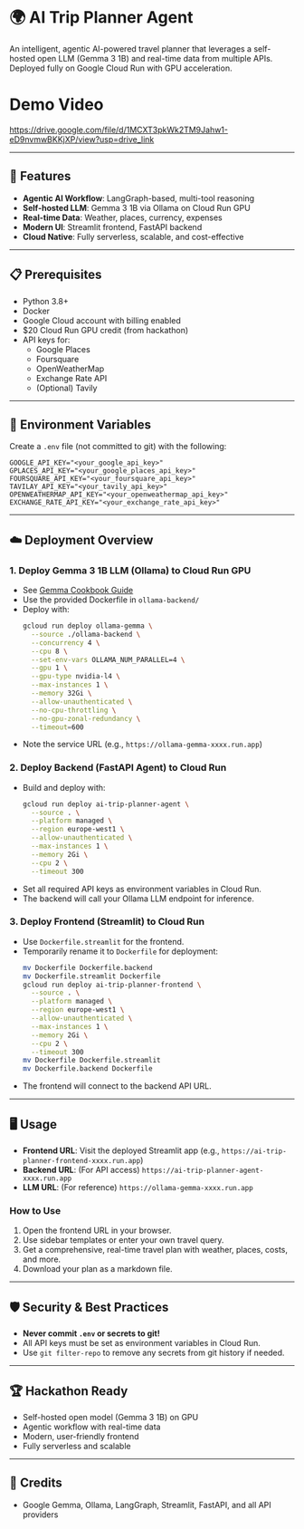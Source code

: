 # 🌍 AI Trip Planner Agent

An intelligent, agentic AI-powered travel planner that leverages a self-hosted open LLM (Gemma 3 1B) and real-time data from multiple APIs. Deployed fully on Google Cloud Run with GPU acceleration.

# Demo Video
https://drive.google.com/file/d/1MCXT3pkWk2TM9Jahw1-eD9nvmwBKKjXP/view?usp=drive_link 

---

## 🚀 Features
- **Agentic AI Workflow**: LangGraph-based, multi-tool reasoning
- **Self-hosted LLM**: Gemma 3 1B via Ollama on Cloud Run GPU
- **Real-time Data**: Weather, places, currency, expenses
- **Modern UI**: Streamlit frontend, FastAPI backend
- **Cloud Native**: Fully serverless, scalable, and cost-effective

---

## 📋 Prerequisites
- Python 3.8+
- Docker
- Google Cloud account with billing enabled
- $20 Cloud Run GPU credit (from hackathon)
- API keys for:
  - Google Places
  - Foursquare
  - OpenWeatherMap
  - Exchange Rate API
  - (Optional) Tavily

---

## 🔑 Environment Variables
Create a `.env` file (not committed to git) with the following:

```
GOOGLE_API_KEY="<your_google_api_key>"
GPLACES_API_KEY="<your_google_places_api_key>"
FOURSQUARE_API_KEY="<your_foursquare_api_key>"
TAVILAY_API_KEY="<your_tavily_api_key>"
OPENWEATHERMAP_API_KEY="<your_openweathermap_api_key>"
EXCHANGE_RATE_API_KEY="<your_exchange_rate_api_key>"
```

---

## ☁️ Deployment Overview

### 1. **Deploy Gemma 3 1B LLM (Ollama) to Cloud Run GPU**
- See [Gemma Cookbook Guide](https://github.com/google-gemini/gemma-cookbook/tree/main/Demos/Gemma-on-Cloudrun#pre-built-docker-images)
- Use the provided Dockerfile in `ollama-backend/`
- Deploy with:
  ```bash
  gcloud run deploy ollama-gemma \
    --source ./ollama-backend \
    --concurrency 4 \
    --cpu 8 \
    --set-env-vars OLLAMA_NUM_PARALLEL=4 \
    --gpu 1 \
    --gpu-type nvidia-l4 \
    --max-instances 1 \
    --memory 32Gi \
    --allow-unauthenticated \
    --no-cpu-throttling \
    --no-gpu-zonal-redundancy \
    --timeout=600
  ```
- Note the service URL (e.g., `https://ollama-gemma-xxxx.run.app`)

### 2. **Deploy Backend (FastAPI Agent) to Cloud Run**
- Build and deploy with:
  ```bash
  gcloud run deploy ai-trip-planner-agent \
    --source . \
    --platform managed \
    --region europe-west1 \
    --allow-unauthenticated \
    --max-instances 1 \
    --memory 2Gi \
    --cpu 2 \
    --timeout 300
  ```
- Set all required API keys as environment variables in Cloud Run.
- The backend will call your Ollama LLM endpoint for inference.

### 3. **Deploy Frontend (Streamlit) to Cloud Run**
- Use `Dockerfile.streamlit` for the frontend.
- Temporarily rename it to `Dockerfile` for deployment:
  ```bash
  mv Dockerfile Dockerfile.backend
  mv Dockerfile.streamlit Dockerfile
  gcloud run deploy ai-trip-planner-frontend \
    --source . \
    --platform managed \
    --region europe-west1 \
    --allow-unauthenticated \
    --max-instances 1 \
    --memory 2Gi \
    --cpu 2 \
    --timeout 300
  mv Dockerfile Dockerfile.streamlit
  mv Dockerfile.backend Dockerfile
  ```
- The frontend will connect to the backend API URL.

---

## 🖥️ Usage
- **Frontend URL**: Visit the deployed Streamlit app (e.g., `https://ai-trip-planner-frontend-xxxx.run.app`)
- **Backend URL**: (For API access) `https://ai-trip-planner-agent-xxxx.run.app`
- **LLM URL**: (For reference) `https://ollama-gemma-xxxx.run.app`

### **How to Use**
1. Open the frontend URL in your browser.
2. Use sidebar templates or enter your own travel query.
3. Get a comprehensive, real-time travel plan with weather, places, costs, and more.
4. Download your plan as a markdown file.

---

## 🛡️ Security & Best Practices
- **Never commit `.env` or secrets to git!**
- All API keys must be set as environment variables in Cloud Run.
- Use `git filter-repo` to remove any secrets from git history if needed.

---

## 🏆 Hackathon Ready
- Self-hosted open model (Gemma 3 1B) on GPU
- Agentic workflow with real-time data
- Modern, user-friendly frontend
- Fully serverless and scalable

---

## 🙏 Credits
- Google Gemma, Ollama, LangGraph, Streamlit, FastAPI, and all API providers
